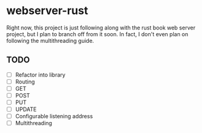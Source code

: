 # webserver-rust

Right now, this project is just following along with the rust book web server project,
but I plan to branch off from it soon. In fact, I don't even plan on following the multithreading guide.

## TODO
- [ ] Refactor into library
- [ ] Routing
- [ ] GET
- [ ] POST
- [ ] PUT
- [ ] UPDATE
- [ ] Configurable listening address
- [ ] Multithreading
